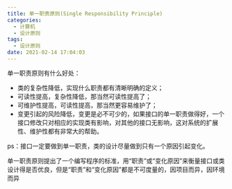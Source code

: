 ```yaml
---
title: 单一职责原则(Single Responsibility Principle)
categories:
  - 计算机
  - 设计原则
tags:
  - 设计原则
date: 2021-02-14 17:04:03
---
```


单一职责原则有什么好处：

- 类的复杂性降低，实现什么职责都有清晰明确的定义；
- 可读性提高，复杂性降低，那当然可读性提高了；
- 可维护性提高，可读性提高，那当然更容易维护了；
- 变更引起的风险降低，变更是必不可少的，如果接口的单一职责做得好，一个接口修改只对相应的实现类有影响，对其他的接口无影响，这对系统的扩展性、维护性都有非常大的帮助。

ps：接口一定要做到单一职责，类的设计尽量做到只有一个原因引起变化。

单一职责原则提出了一个编写程序的标准，用“职责”或“变化原因”来衡量接口或类设计得是否优良，但是“职责”和“变化原因”都是不可度量的，因项目而异，因环境而异

<!--more-->